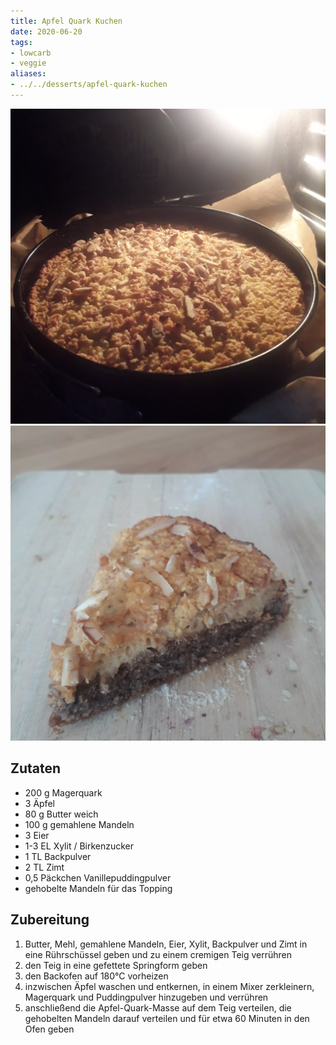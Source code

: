 ```yaml
---
title: Apfel Quark Kuchen
date: 2020-06-20
tags:
- lowcarb
- veggie
aliases:
- ../../desserts/apfel-quark-kuchen
---
```


![](/img/apfelkuchen-1.webp)
![](/img/apfelkuchen-2.webp)

## Zutaten
- 200 g     Magerquark
- 3         Äpfel
- 80 g      Butter weich
- 100 g     gemahlene Mandeln
- 3         Eier
- 1-3 EL    Xylit / Birkenzucker
- 1 TL      Backpulver
- 2 TL      Zimt
- 0,5       Päckchen Vanillepuddingpulver
- gehobelte Mandeln für das Topping

## Zubereitung
1. Butter, Mehl, gemahlene Mandeln, Eier, Xylit, Backpulver und Zimt in eine Rührschüssel geben und zu einem cremigen Teig verrühren
1. den Teig in eine gefettete Springform geben
1. den Backofen auf 180°C vorheizen
1. inzwischen Äpfel waschen und entkernen, in einem Mixer zerkleinern, Magerquark und Puddingpulver hinzugeben und verrühren
1. anschließend die Apfel-Quark-Masse auf dem Teig verteilen, die gehobelten Mandeln darauf verteilen und für etwa 60 Minuten in den Ofen geben

